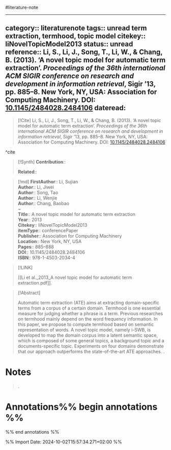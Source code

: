 #literature-note 

---
category:: literaturenote
tags:: unread term extraction, termhood, topic model
citekey:: liNovelTopicModel2013
status:: unread
reference:: Li, S., Li, J., Song, T., Li, W., & Chang, B. (2013). ‘A novel topic model for automatic term extraction’. _Proceedings of the 36th international ACM SIGIR conference on research and development in information retrieval_, Sigir ’13, pp. 885–8. New York, NY, USA: Association for Computing Machinery. DOI: [10.1145/2484028.2484106](https://doi.org/10.1145/2484028.2484106)
dateread:
---

> [!Cite]
> Li, S., Li, J., Song, T., Li, W., & Chang, B. (2013). ‘A novel topic model for automatic term extraction’. _Proceedings of the 36th international ACM SIGIR conference on research and development in information retrieval_, Sigir ’13, pp. 885–8. New York, NY, USA: Association for Computing Machinery. DOI: [10.1145/2484028.2484106](https://doi.org/10.1145/2484028.2484106)

^cite

>[!Synth]
>**Contribution**:: 
>
>**Related**:: 
>

>[!md]
> **FirstAuthor**:: Li, Sujian  
> **Author**:: Li, Jiwei  
> **Author**:: Song, Tao  
> **Author**:: Li, Wenjie  
> **Author**:: Chang, Baobao  
~    
> **Title**:: A novel topic model for automatic term extraction  
> **Year**:: 2013   
> **Citekey**:: liNovelTopicModel2013  
> **itemType**:: conferencePaper  
> **Publisher**:: Association for Computing Machinery  
> **Location**:: New York, NY, USA   
> **Pages**:: 885–888  
> **DOI**:: 10.1145/2484028.2484106  
> **ISBN**:: 978-1-4503-2034-4    

> [!LINK] 
>
> [[Li et al._2013_A novel topic model for automatic term extraction.pdf]].

> [!Abstract]
>
> Automatic term extraction (ATE) aims at extracting domain-specific terms from a corpus of a certain domain. Termhood is one essential measure for judging whether a phrase is a term. Previous researches on termhood mainly depend on the word frequency information. In this paper, we propose to compute termhood based on semantic representation of words. A novel topic model, namely i-SWB, is developed to map the domain corpus into a latent semantic space, which is composed of some general topics, a background topic and a documents-specific topic. Experiments on four domains demonstrate that our approach outperforms the state-of-the-art ATE approaches.
>.
> 
# Notes
>.


# Annotations%% begin annotations %%


%% end annotations %%

%% Import Date: 2024-10-02T15:57:34.271+02:00 %%
